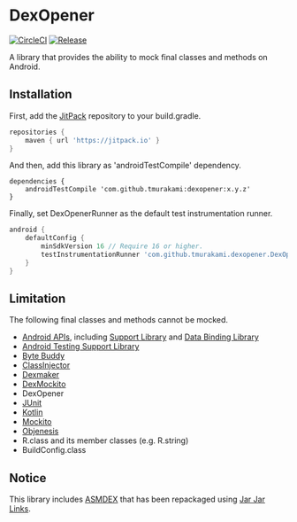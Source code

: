 # DexOpener

[![CircleCI](https://circleci.com/gh/tmurakami/dexopener.svg?style=shield)](https://circleci.com/gh/tmurakami/dexopener)
[![Release](https://jitpack.io/v/tmurakami/dexopener.svg)](https://jitpack.io/#tmurakami/dexopener)

A library that provides the ability to mock final classes and methods on Android.

## Installation

First, add the [JitPack](https://jitpack.io/) repository to your build.gradle.
```groovy
repositories {
    maven { url 'https://jitpack.io' }
}
```

And then, add this library as 'androidTestCompile' dependency.
```
dependencies {
    androidTestCompile 'com.github.tmurakami:dexopener:x.y.z'
}
```

Finally, set DexOpenerRunner as the default test instrumentation runner.
```groovy
android {
    defaultConfig {
        minSdkVersion 16 // Require 16 or higher.
        testInstrumentationRunner 'com.github.tmurakami.dexopener.DexOpenerRunner'
    }
}
```

## Limitation

The following final classes and methods cannot be mocked.

- [Android APIs](https://developer.android.com/reference/packages.html), including [Support Library](https://developer.android.com/topic/libraries/support-library/index.html) and [Data Binding Library](https://developer.android.com/topic/libraries/data-binding/index.html)
- [Android Testing Support Library](https://developer.android.com/topic/libraries/testing-support-library/index.html)
- [Byte Buddy](http://bytebuddy.net/)
- [ClassInjector](https://github.com/tmurakami/classinjector)
- [Dexmaker](https://github.com/linkedin/dexmaker)
- [DexMockito](https://github.com/tmurakami/dexmockito)
- DexOpener
- [JUnit](http://junit.org/)
- [Kotlin](https://kotlinlang.org/)
- [Mockito](http://site.mockito.org/)
- [Objenesis](http://objenesis.org/)
- R.class and its member classes (e.g. R.string)
- BuildConfig.class

## Notice

This library includes [ASMDEX](http://asm.ow2.org/asmdex-index.html) that has been repackaged using [Jar Jar Links](https://code.google.com/archive/p/jarjar/).
